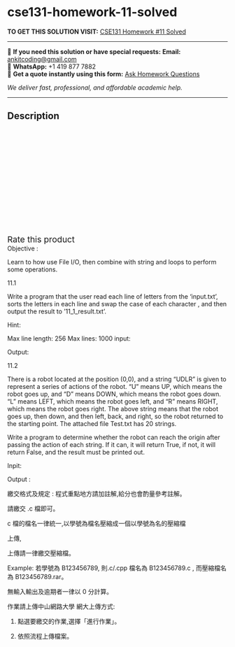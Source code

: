 # cse131-homework-11-solved
**TO GET THIS SOLUTION VISIT:** [CSE131 Homework #11 Solved](https://www.ankitcodinghub.com/product/cse131-homework-11-solved/)


---

📩 **If you need this solution or have special requests:** **Email:** ankitcoding@gmail.com  
📱 **WhatsApp:** +1 419 877 7882  
📄 **Get a quote instantly using this form:** [Ask Homework Questions](https://www.ankitcodinghub.com/services/ask-homework-questions/)

*We deliver fast, professional, and affordable academic help.*

---

<h2>Description</h2>



<div class="kk-star-ratings kksr-auto kksr-align-center kksr-valign-top" data-payload="{&quot;align&quot;:&quot;center&quot;,&quot;id&quot;:&quot;133201&quot;,&quot;slug&quot;:&quot;default&quot;,&quot;valign&quot;:&quot;top&quot;,&quot;ignore&quot;:&quot;&quot;,&quot;reference&quot;:&quot;auto&quot;,&quot;class&quot;:&quot;&quot;,&quot;count&quot;:&quot;0&quot;,&quot;legendonly&quot;:&quot;&quot;,&quot;readonly&quot;:&quot;&quot;,&quot;score&quot;:&quot;0&quot;,&quot;starsonly&quot;:&quot;&quot;,&quot;best&quot;:&quot;5&quot;,&quot;gap&quot;:&quot;4&quot;,&quot;greet&quot;:&quot;Rate this product&quot;,&quot;legend&quot;:&quot;0\/5 - (0 votes)&quot;,&quot;size&quot;:&quot;24&quot;,&quot;title&quot;:&quot;CSE131 Homework #11 Solved&quot;,&quot;width&quot;:&quot;0&quot;,&quot;_legend&quot;:&quot;{score}\/{best} - ({count} {votes})&quot;,&quot;font_factor&quot;:&quot;1.25&quot;}">

<div class="kksr-stars">

<div class="kksr-stars-inactive">
            <div class="kksr-star" data-star="1" style="padding-right: 4px">


<div class="kksr-icon" style="width: 24px; height: 24px;"></div>
        </div>
            <div class="kksr-star" data-star="2" style="padding-right: 4px">


<div class="kksr-icon" style="width: 24px; height: 24px;"></div>
        </div>
            <div class="kksr-star" data-star="3" style="padding-right: 4px">


<div class="kksr-icon" style="width: 24px; height: 24px;"></div>
        </div>
            <div class="kksr-star" data-star="4" style="padding-right: 4px">


<div class="kksr-icon" style="width: 24px; height: 24px;"></div>
        </div>
            <div class="kksr-star" data-star="5" style="padding-right: 4px">


<div class="kksr-icon" style="width: 24px; height: 24px;"></div>
        </div>
    </div>

<div class="kksr-stars-active" style="width: 0px;">
            <div class="kksr-star" style="padding-right: 4px">


<div class="kksr-icon" style="width: 24px; height: 24px;"></div>
        </div>
            <div class="kksr-star" style="padding-right: 4px">


<div class="kksr-icon" style="width: 24px; height: 24px;"></div>
        </div>
            <div class="kksr-star" style="padding-right: 4px">


<div class="kksr-icon" style="width: 24px; height: 24px;"></div>
        </div>
            <div class="kksr-star" style="padding-right: 4px">


<div class="kksr-icon" style="width: 24px; height: 24px;"></div>
        </div>
            <div class="kksr-star" style="padding-right: 4px">


<div class="kksr-icon" style="width: 24px; height: 24px;"></div>
        </div>
    </div>
</div>


<div class="kksr-legend" style="font-size: 19.2px;">
            <span class="kksr-muted">Rate this product</span>
    </div>
    </div>
Objective :

Learn to how use File I/O, then combine with string and loops to perform some operations.

11.1

Write a program that the user read each line of letters from the ‘input.txt’, sorts the letters in each line and swap the case of each character , and then output the result to ’11_1_result.txt’.

Hint:

Max line length: 256 Max lines: 1000 input:

Output:

11.2

There is a robot located at the position (0,0), and a string “UDLR” is given to represent a series of actions of the robot. “U” means UP, which means the robot goes up, and “D” means DOWN, which means the robot goes down. “L” means LEFT, which means the robot goes left, and “R” means RIGHT, which means the robot goes right. The above string means that the robot goes up, then down, and then left, back, and right, so the robot returned to the starting point. The attached file Test.txt has 20 strings.

Write a program to determine whether the robot can reach the origin after passing the action of each string. If it can, it will return True, if not, it will return False, and the result must be printed out.

Inpit:

Output :

繳交格式及規定 : 程式重點地方請加註解,給分也會酌量參考註解。

請繳交 .c 檔即可。

c 檔的檔名一律統一,以學號為檔名壓縮成一個以學號為名的壓縮檔

上傳,

上傳請一律繳交壓縮檔。

Example: 若學號為 B123456789, 則.c/.cpp 檔名為 B123456789.c , 而壓縮檔名為 B123456789.rar。

無輸入輸出及逾期者一律以 0 分計算。

作業請上傳中山網路大學 網大上傳方式:

1. 點選要繳交的作業,選擇「進行作業」。

2. 依照流程上傳檔案。
